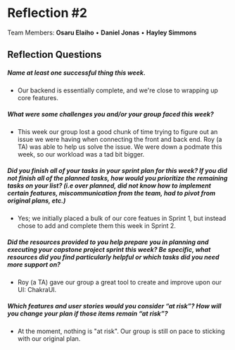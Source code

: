 # **Reflection #2**

Team Members:  **Osaru Elaiho**  •  **Daniel Jonas**  •  **Hayley Simmons**



## **Reflection Questions**

##### Name at least one successful thing this week.

  * Our backend is essentially complete, and we're close to wrapping up core features.

##### What were some challenges you and/or your group faced this week?

  * This week our group lost a good chunk of time trying to figure out an issue we were having when connecting the front and back end. Roy (a TA) was able to help us solve the issue. We were down a podmate this week, so our workload was a tad bit bigger. 

##### Did you finish all of your tasks in your sprint plan for this week? If you did not finish all of the planned tasks, how would you prioritize the remaining tasks on your list?  (i.e over planned, did not know how to implement certain features, miscommunication from the team, had to pivot from original plans, etc.)

  * Yes; we initially placed a bulk of our core featues in Sprint 1, but instead chose to add and complete them this week in Sprint 2.

##### Did the resources provided to you help prepare you in planning and executing your capstone project sprint this week? Be specific, what resources did you find particularly helpful or which tasks did you need more support on?

  * Roy (a TA) gave our group a great tool to create and improve upon our UI: ChakraUI.

##### Which features and user stories would you consider “at risk”? How will you change your plan if those items remain “at risk”?

  * At the moment, nothing is "at risk". Our group is still on pace to sticking with our original plan.
